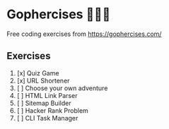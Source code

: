 # Gophercises 👩🏻‍💻

Free coding exercises from https://gophercises.com/

## Exercises

1. [x] Quiz Game
2. [x] URL Shortener
3. [ ] Choose your own adventure
4. [ ] HTML Link Parser
5. [ ] Sitemap Builder
6. [ ] Hacker Rank Problem
7. [ ] CLI Task Manager
